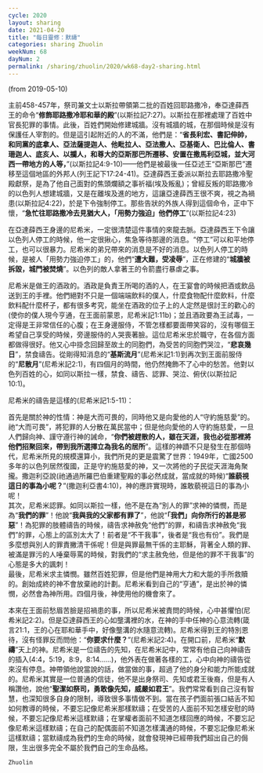 ```yaml
---
cycle: 2020
layout: sharing
date: 2021-04-20
title: "每日靈修：默禱"
categories: sharing Zhuolin
weekNum: 68
dayNum: 2
permalink: /sharing/zhuolin/2020/wk68-day2-sharing.html
--- 
```

(from 2019-05-10)

主前458-457年，祭司兼文士以斯拉帶領第二批的百姓回耶路撒冷，奉亞達薛西王的命令“**修飾耶路撒冷耶和華的殿**”(以斯拉記7:27)。以斯拉在那裡處理了百姓中官長犯罪的事情。此後，百姓們開始修建城牆。沒有城牆的城，在那個時候是沒有保護任人宰割的。但是這引起附近的人的不滿，他們是：“**省長利宏、書記伸帥，和同黨的底拿人、亞法薩提迦人、他毗拉人、亞法撒人、亞基衛人、巴比倫人、書珊迦人、底亥人、以攔人，和尊大的亞斯那巴所遷移、安置在撒馬利亞城，並大河西一帶地方的人等，**”(以斯拉記4:9-10)——他們是被最後一任亞述王“亞斯那巴”遷移至這個地區的外邦人(列王記下17:24-41)。亞達薛西王委派以斯拉去耶路撒冷聖殿獻祭，是為了他自己面對的焦頭爛額之事祈福(埃及叛亂)；曾經反叛的耶路撒冷的以色列人想建城牆，又是在離埃及進的地方，這讓亞達薛西王很不爽，視之為禍患(以斯拉記4:22)，於是下令強制停工。那些告狀的外族人得到這個命令，正中下懷，“**急忙往耶路撒冷去見猶大人，「用勢力強迫」他們停工**”(以斯拉記4:23)  

在亞達薛西王身邊的尼希米，一定很清楚這件事情的來龍去脈。亞達薛西王下令讓以色列人停工的時候，他一定很揪心，焦急等待那邊的消息。“停工”可以和平地停工，也可以很暴力。尼希米的弟兄帶來的消息是不好的消息。以色列人停工的時候，是被人「用勢力強迫停工」的，他們“**遭大難，受凌辱**”，正在修建的“**城牆被拆毀，城門被焚燒**”。以色列的敵人拿著王的令箭盡行暴虐之事。  

尼希米是做王的酒政的。酒政是負責王所喝的酒的人，在王宴會的時候把酒或飲品送到王的手裡。他們絕對不只是一個端端飲料的僕人，什麼食物配什麼飲料，什麼飲料配什麼杯子，都有很多考究，能坐在酒政的位子上的人定然是很討王的歡心的(使你的僕人現今亨通，在王面前蒙恩，尼希米記1:11b)；並且酒政要為王試毒，一定得是王非常信任的心腹；在王身邊服侍，不管怎樣都要面帶笑容的，沒有哪個王希望自己享受的時候，旁邊服侍的人哭喪著臉。這位尼希米忠於職守，在各個方面都做得很好。他又心中掛念回歸至故土的同胞們，為受苦的同胞們哭泣，“**悲哀幾日**”，禁食禱告。從剛得知消息的“**基斯流月**”(尼希米記1:1)到再次到王面前服侍的“**尼散月**”(尼希米記2:1)，有四個月的時間，他仍然掩飾不了心中的愁苦。他對以色列百姓的心，如同以斯拉一樣，禁食、禱告、認罪、哭泣、俯伏(以斯拉記10:1)。  

尼希米的禱告是這樣的(尼希米記1:5-11)：  

首先是關於神的性情：神是大而可畏的，同時他又是向愛他的人“守約施慈愛”的。祂“大而可畏”，將犯罪的人分散在萬民當中；但是他向愛他的人守約施慈愛，一旦人們歸向神、謹守遵行神的誡命，“**你們被趕散的人，雖在天涯，我也必從那裡將他們招聚回來，帶到我所選擇立為我名的居所**”。這樣的神蹟不只是發生在那個時代，尼希米所見的規模還算小，我們所見的更是震驚了世界：1949年，亡國2500多年的以色列居然復國，正是守約施慈愛的神，又一次將他的子民從天涯海角聚攏。撒迦利亞說(祂通過所羅巴伯重建聖殿的事必然成就，當成就的時候)“**誰藐視這日的事為小呢？**”(撒迦利亞書4:10)，神的應許實現時，誰敢藐視這日的事為小呢！  
其次，尼希米認罪。如同以斯拉一樣，他不是在為“別人的罪”求神的憐憫，而是為“**我們的罪**”！他說“**我與我的父家都有罪了**”，他說“**「我們」向你所行的甚是邪惡**”！為犯罪的肢體禱告的時候，禱告求神赦免“他們”的罪，和禱告求神赦免“我們”的罪，心態上的區別太大了！前者是“不干我事”，後者是“我也有份”。我們是多麼想與別人的罪責撇清干係呢！但是與罪最無干係的主耶穌，背著全人類的罪、被滿是罪污的人唾棄辱罵的時候，對我們的“求主赦免他，但是他的罪不干我事”的心態是多大的諷刺！  
最後，尼希米求主憐憫。雖然百姓犯罪，但是他們是神用大力和大能的手所救贖的。創始成終的神不會放棄祂的計劃。尼希米看到自己的“亨通”，是出於神的憐憫，必然會為神所用。四個月後，神使用他的機會來了。  

本來在王面前愁眉苦臉是招禍患的事，所以尼希米被責問的時候，心中甚懼怕(尼希米記2:2)。但是亞達薛西王的心如壟溝裡的水，在神的手中任神的心意流轉(箴言21:1，王的心在耶和華手中，好像壟溝的水隨意流轉)。尼希米得到王的特別恩待，沒有怪罪反而問他：“**你要求什麼？**”(尼希米記2:4)。在開口前，尼希米“**默禱**”天上的神。尼希米是一位禱告的先知，在尼希米記中，常常有他自己向神禱告的插入(4:4，5:19，8:9，8:14......)，他外表在做著各樣的工，心中向神的禱告從來沒有停息。神帶領他說當說的話，做當做的事，超過了他的身分和能力所能成就的。尼希米其實是一位普通的信徒，他不是出身祭司、先知或君王後裔，但是有人稱讚他，說他“**聖潔如祭司，勇敢像先知，威嚴如君王**”。我們常常看到自己沒有智慧，也深知很多自身的限制，導致很多事情做不到。當在孩子們面前張口結舌不知如何教導的時候，不要忘記像尼希米那樣默禱；在受苦的人面前不知怎樣安慰的時候，不要忘記像尼希米這樣默禱；在掌權者面前不知道怎樣回應的時候，不要忘記像尼希米這樣默禱；在自己的配偶面前不知道怎樣溝通的時候，不要忘記像尼希米這樣默禱；當默禱成為我們的生命的時候，就會發現神已經帶我們超出自己的侷限，生出很多完全不屬於我們自己的生命品格。  

`Zhuolin`  
